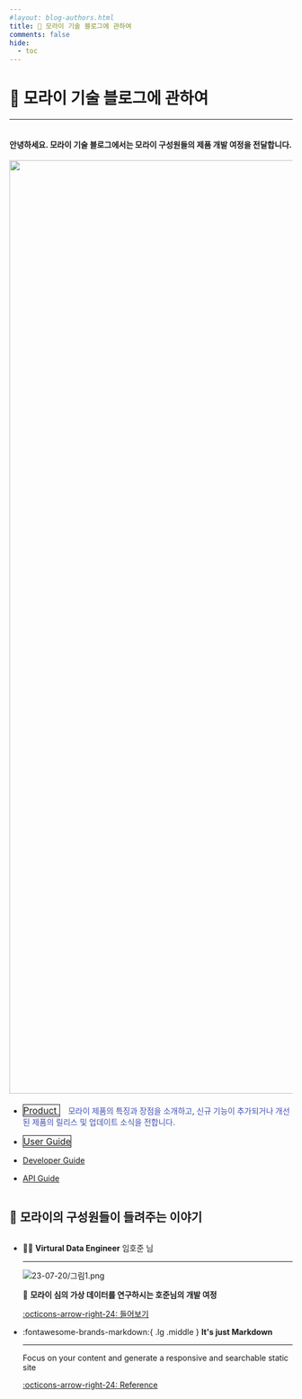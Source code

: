 ```yaml
---
#layout: blog-authors.html
title: 🥇 모라이 기술 블로그에 관하여
comments: false
hide:
  - toc
---
```


# 🥇 모라이 기술 블로그에 관하여

---

<div style="display: flex; width: 100%;">
  <h4>
  안녕하세요. 모라이 기술 블로그에서는 모라이 구성원들의 제품 개발 여정을 전달합니다.
  </h4>
</div>

<div class="md-grid md-typeset">
  <img src="https://static.wixstatic.com/media/7d1679_9795b2130e2b4fdaa94665936c1338ba~mv2.jpg/v1/crop/x_0,y_47,w_1920,h_891/fill/w_981,h_455,al_c,q_85,usm_0.66_1.00_0.01,enc_auto/11.jpg" alt="" width="1659px" height="auto" draggable="false">

  <ul>
    <li style = "margin-top: 20px;">
      <a href="../category/cases-study/" title="Quick Start of SIM 1.0 Products!" style="font-size: 16px; border: 1px solid;" class="md-button">
      Product
      </a><span style="font-size: 14px; font-weight:550; color: #4051b5; fill:rgba(144, 101, 176, 1)" data-token-index="0" class="notion-enable-hover">&nbsp; &nbsp; 모라이 제품의 특징과 장점을 소개하고, 신규 기능이 추가되거나 개선된 제품의 릴리스 및 업데이트 소식을 전합니다.</span>
    </li>
    <li style = "margin-top: 15px;">
    <a href="./user-guide/" title="MORAI SIM User Guide"  style="font-size: 16px; border: 1px solid;" class="md-button md-button--primary">
      User Guide
    </a>
    </li>
    <li style = "margin-top: 15px;">
    <a href="./developer-guide/" title="MORAI SIM Advanced User Guide" class="md-button">
      Developer Guide 
    </a>
    </li>
    <li style = "margin-top: 15px;">            
    <a href="./api-guide/" title="MORAI SIM API Usage and References" class="md-button md-button--primary">
      API Guide 
    </a>            
    </li>
  </ul>
</div>

<div style="display: flex; width: 100%;"><h2>🥇 모라이의 구성원들이 들려주는 이야기</h2>
</div>

<div class="grid cards" markdown>

-   🧑‍🚀 __Virtural Data Engineer__ 임호준 님

    ---

    ![23-07-20/그림1.png](hojun.jpg)

    🥇 **모라이 심의 가상 데이터를 연구하시는 호준님의 개발 여정**

    [:octicons-arrow-right-24: 들어보기][getting started]

-   :fontawesome-brands-markdown:{ .lg .middle } __It's just Markdown__

    ---

    Focus on your content and generate a responsive and searchable static site

    [:octicons-arrow-right-24: Reference](#)

</div>

             
  [getting started]: hojun.md



